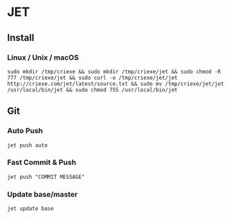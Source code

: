 # JET

## Install

### Linux / Unix / macOS
```
sudo mkdir /tmp/criexe && sudo mkdir /tmp/criexe/jet && sudo chmod -R 777 /tmp/criexe/jet && sudo curl -o /tmp/criexe/jet/jet http://criexe.com/jet/latest/source.txt && sudo mv /tmp/criexe/jet/jet /usr/local/bin/jet && sudo chmod 755 /usr/local/bin/jet
``` 

## Git

### Auto Push
```jet push auto```

### Fast Commit & Push
```jet push "COMMIT MESSAGE"```

### Update base/master
```jet update base```